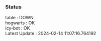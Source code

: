### Status


table : DOWN  
hogwarts : OK  
icy-bot : OK  
Latest Update : 2024-02-14 11:07:16.764192
